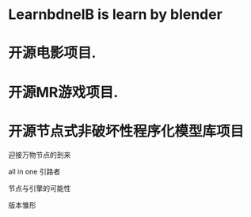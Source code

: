 # LearnbdnelB is learn by blender

#	开源电影项目.

#	开源MR游戏项目.

#	开源节点式非破坏性程序化模型库项目

 迎接万物节点的到来
 
 all in one 引路者


节点与引擎的可能性

版本雏形
